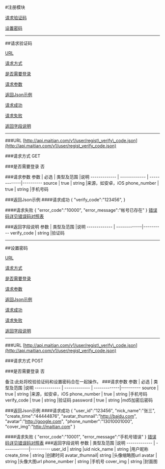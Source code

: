 #注册模块

[请求验证码](#1)

[设置密码](#2)

---
##<a id="1">请求验证码</a>

[URL](#1.1)

[请求方式](#1.2)

[是否需要登录](#1.3)

[请求参数](#1.4)

[返回Json示例](#1.5)

[请求成功](#1.5.1)

[请求失败](#1.5.2)

[返回字段说明](#1.6)

---

###<a id="1.1">URL</a>
[http://api.maitian.com/v1/user/regist\_verify\_code.json](http://api.maitian.com/v1/user/regist_verify_code.json)

###<a id="1.2">请求方式</a>
GET

###<a id="1.3">是否需要登录</a>
否

###<a id="1.4">请求参数</a>
     参数      | 必选 			| 类型及范围     |说明
------------- | ------------- | -------------|---------- 
source		    | true		   | string       |来源，如安卓，iOS
phone_number  | true		   | string       |手机号码


###<a id="1.5">返回Json示例</a>
####<a id="1.5.1">请求成功</a>
	{
		"verify_code":"123456",
	}

####<a id="1.5.2">请求失败</a>
	{
		"error_code":"10000",
		"error_message":"帐号已存在"
	}
[错误码详见错误码对照表](错误码对照表.md)

###<a id="1.6">返回字段说明</a>
     参数      | 类型及范围     |说明
------------- | -------------|---------- 
verify_code   | string       |验证码

---
##<a id="2">设置密码</a>

[URL](#2.1)

[请求方式](#2.2)

[是否需要登录](#2.3)

[请求参数](#2.4)

[返回Json示例](#2.5)

[请求成功](#2.5.1)

[请求失败](#2.5.2)

[返回字段说明](#2.6)

---

###<a id="2.1">URL</a>
[http://api.maitian.com/v1/user/regist\_verify\_code.json](http://api.maitian.com/v1/user/regist_verify_code.json)

###<a id="2.2">请求方式</a>
POST

###<a id="2.3">是否需要登录</a>
否

备注:此处将校验验证码和设置密码合在一起操作。
###<a id="2.4">请求参数</a>
     参数      | 必选 			| 类型及范围     |说明
------------- | ------------- | -------------|---------- 
source		    | true		   | string       |来源，如安卓，iOS
phone_number  | true		   | string       |手机号码
verify_code   | true		   | string       |验证码
password	    | true		   | string       |md5加密后密码


###<a id="2.5">返回Json示例</a>
####<a id="2.5.1">请求成功</a>
	{
		"user_id":"123456",
		"nick_name":"张三",
		"create_time":"44444876",
		"avatar_thumnail":"http://baidu.com",
		"avatar":"http://google.com",
		"phone_number":"13010001000",
		"cover_img":"http://maitian.com"
	}

####<a id="2.5.2">请求失败</a>
	{
		"error_code":"10001",
		"error_message":"手机号错误"
	}
[错误码详见错误码对照表](错误码对照表.md)
###<a id="2.6">返回字段说明</a>
     参数      | 类型及范围     |说明
------------- | -------------|---------- 
user_id		 | string       |uid
nick_name		 | string       |用户昵称
create_time	 | string       |创建时间
avatar_thumnail| string      |头像缩略图url
avatar		 	 | string       |头像大图url
phone_number  | string       |手机号
cover_img  	 | string       |封面图